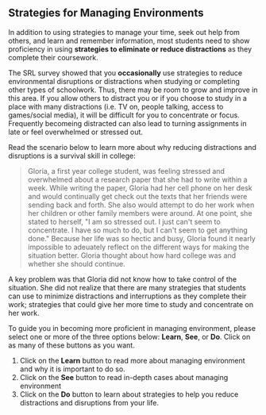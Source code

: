 ## Strategies for Managing Environments

In addition to using strategies to manage your time, seek out help from others, and learn and remember information, most students need to show proficiency in using **strategies to eliminate or reduce distractions** as they complete their coursework. 

The SRL survey showed that you **occasionally** use strategies to reduce environmental disruptions or distractions when studying or completing other types of schoolwork. Thus, there may be room to grow and improve in this area. If you allow others to distract you or if you choose to study in a place with many distractions (i.e. TV on, people talking, access to games/social media), it will be difficult for you to concentrate or focus. Frequently becomeing distracted can also lead to turning assignments in late or feel overwhelmed or stressed out. 

Read the scenario below to learn more about why reducing distractions and disruptions is a survival skill in college:

> Gloria, a first year college student, was feeling stressed and overwhelmed about a research paper that she had to write within a week. While writing the paper, Gloria had her cell phone on her desk and would continually get check out the texts that her friends were sending back and forth. She also would attempt to do her work when her children or other family members were around. At one point, she stated to herself, "I am so stressed out. I just can't seem to concentrate. I have so much to do, but I can't seem to get anything done." Because her life was so hectic and busy, Gloria found it nearly impossible to adeuately reflect on the different ways for making the situation better. Gloria thought about how hard college was and whether she should continue. 

A key problem was that Gloria did not know how to take control of the situation. She did not realize that there are many strategies that students can use to minimize distractions and interruptions as they complete their work; strategies that could give her more time to study and concentrate on her work.

To guide you in becoming more proficient in managing environment, please select one or more of the three options below: **Learn**, **See**, or **Do**. Click on as many of these buttons as you want. 

1. Click on the **Learn** button to read more about managing environment and why it is important to do so.
2. Click on the **See** button to read in-depth cases about managing environment  
3. Click on the **Do** button to learn about strategies to help you reduce distractions and disruptions from your life.
